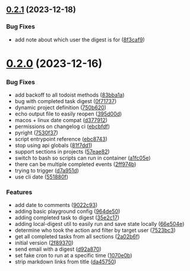 ## [0.2.1](https://github.com/iloveitaly/todoist-digest/compare/v0.2.0...v0.2.1) (2023-12-18)


### Bug Fixes

* add note about which user the digest is for ([8f3caf9](https://github.com/iloveitaly/todoist-digest/commit/8f3caf97c509238bf893e374ff1242b65ea3e924))



# [0.2.0](https://github.com/iloveitaly/todoist-digest/compare/2f893709da2cf3a0f715125053af705fc3adbc4c...v0.2.0) (2023-12-16)


### Bug Fixes

* add backoff to all todoist methods ([83bba1a](https://github.com/iloveitaly/todoist-digest/commit/83bba1aa0b0f8b69d69c6d684475885e277c2a6f))
* bug with completed task digest ([0f71737](https://github.com/iloveitaly/todoist-digest/commit/0f717372bb34733ce58399b50a3d505bb368f010))
* dynamic project definition ([750b620](https://github.com/iloveitaly/todoist-digest/commit/750b6206f7970488db3753f6c76e03f32ef8752f))
* echo output file to easily reopen ([395d00d](https://github.com/iloveitaly/todoist-digest/commit/395d00d5d37cadb28b51482571125dd78ccbd2d7))
* macos + linux date compat ([d377912](https://github.com/iloveitaly/todoist-digest/commit/d37791245bacd8d29beaba3da2eb4e6c3a7d4286))
* permissions on changelog ci ([ebcbfdf](https://github.com/iloveitaly/todoist-digest/commit/ebcbfdfd442f58626532e8ffbdb7d3141e62a1ba))
* pyright ([7530f37](https://github.com/iloveitaly/todoist-digest/commit/7530f37644b1f170abd57573e91ec9f3e13bb038))
* script entrypoint reference ([ebc8743](https://github.com/iloveitaly/todoist-digest/commit/ebc87433bb38a9a2ac647aad4a63c28d41c49718))
* stop using api globals ([81f7dd1](https://github.com/iloveitaly/todoist-digest/commit/81f7dd1dffc0d0910680e43f79af6fe06fb286cd))
* support sections in projects ([57eae82](https://github.com/iloveitaly/todoist-digest/commit/57eae82ac4bceb88d26a0e939d0764174ac8de3f))
* switch to bash so scripts can run in container ([a1fc05e](https://github.com/iloveitaly/todoist-digest/commit/a1fc05e0c892512954b6bd5ac4823d4cf51fbea0))
* there can be multiple completed events ([2ff974b](https://github.com/iloveitaly/todoist-digest/commit/2ff974b8461c40ec28224a67fd5e0df0f896ba6e))
* trying to trigger ([d7a951d](https://github.com/iloveitaly/todoist-digest/commit/d7a951d53ae5fe2e0d5da43312758e8b1175f39b))
* use cli date ([551880f](https://github.com/iloveitaly/todoist-digest/commit/551880f8cd6c4ac347f11dd68caed470c41cd1df))


### Features

* add date to comments ([9022c93](https://github.com/iloveitaly/todoist-digest/commit/9022c93b32f6f1936a3ef261e3d9827b0444f5b2))
* adding basic playground config ([964de50](https://github.com/iloveitaly/todoist-digest/commit/964de50ca5b1c9ed12933b8b8081f77a66878346))
* adding completed task to digest ([35e2c17](https://github.com/iloveitaly/todoist-digest/commit/35e2c1735bb29ff51aa8d0a708e7fb1c1c09b054))
* adding local-digest util to easily run and save state locally ([66e504e](https://github.com/iloveitaly/todoist-digest/commit/66e504ec01c708cc9743b8a666dd643bbc4e60d1))
* determine who took the action and filter by target user ([7523bc3](https://github.com/iloveitaly/todoist-digest/commit/7523bc39e8ca4ba47be86d664a8bde34c2a7d46d))
* get all completed tasks from all sections ([2a02b6f](https://github.com/iloveitaly/todoist-digest/commit/2a02b6f3a0151b449b7029777972a791d82e4417))
* initial version ([2f89370](https://github.com/iloveitaly/todoist-digest/commit/2f893709da2cf3a0f715125053af705fc3adbc4c))
* send email with a digest ([d92a870](https://github.com/iloveitaly/todoist-digest/commit/d92a8705c33528d23fbb657795a8a1296ea46bfd))
* set fake cron to run at a specific time ([1070e0b](https://github.com/iloveitaly/todoist-digest/commit/1070e0b731e713d31f5dfd9446f7e5050adb01fb))
* strip markdown links from title ([da45750](https://github.com/iloveitaly/todoist-digest/commit/da4575083fc815f1de8b7ba52d6b66cf8641bb7c))



